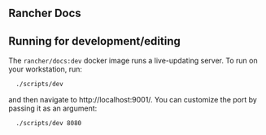 Rancher Docs
------------

## Running for development/editing

The `rancher/docs:dev` docker image runs a live-updating server.  To run on your workstation, run:

```bash
  ./scripts/dev
```

and then navigate to http://localhost:9001/.  You can customize the port by passing it as an argument:

```bash
  ./scripts/dev 8080
```
